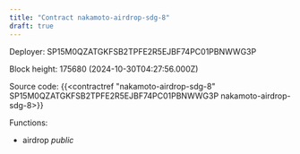 ```yaml
---
title: "Contract nakamoto-airdrop-sdg-8"
draft: true
---
```

Deployer: SP15M0QZATGKFSB2TPFE2R5EJBF74PC01PBNWWG3P


 



Block height: 175680 (2024-10-30T04:27:56.000Z)

Source code: {{<contractref "nakamoto-airdrop-sdg-8" SP15M0QZATGKFSB2TPFE2R5EJBF74PC01PBNWWG3P nakamoto-airdrop-sdg-8>}}

Functions:

* airdrop _public_
